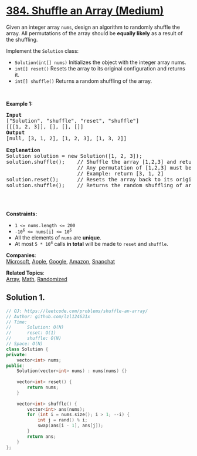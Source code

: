 # [384. Shuffle an Array (Medium)](https://leetcode.com/problems/shuffle-an-array/)

<p>Given an integer array <code>nums</code>, design an algorithm to randomly shuffle the array. All permutations of the array should be <strong>equally likely</strong> as a result of the shuffling.</p>

<p>Implement the <code>Solution</code> class:</p>

<ul>
	<li><code>Solution(int[] nums)</code> Initializes the object with the integer array nums.</li>
	<li><code>int[] reset()</code> Resets the array to its original configuration and returns it.</li>
	<li><code>int[] shuffle()</code> Returns a random shuffling of the array.</li>
</ul>

<p>&nbsp;</p>
<p><strong>Example 1:</strong></p>

<pre><strong>Input</strong>
["Solution", "shuffle", "reset", "shuffle"]
[[[1, 2, 3]], [], [], []]
<strong>Output</strong>
[null, [3, 1, 2], [1, 2, 3], [1, 3, 2]]

<strong>Explanation</strong>
Solution solution = new Solution([1, 2, 3]);
solution.shuffle();    // Shuffle the array [1,2,3] and return its result.
                       // Any permutation of [1,2,3] must be equally likely to be returned.
                       // Example: return [3, 1, 2]
solution.reset();      // Resets the array back to its original configuration [1,2,3]. Return [1, 2, 3]
solution.shuffle();    // Returns the random shuffling of array [1,2,3]. Example: return [1, 3, 2]

</pre>

<p>&nbsp;</p>
<p><strong>Constraints:</strong></p>

<ul>
	<li><code>1 &lt;= nums.length &lt;= 200</code></li>
	<li><code>-10<sup>6</sup> &lt;= nums[i] &lt;= 10<sup>6</sup></code></li>
	<li>All the elements of <code>nums</code> are <strong>unique</strong>.</li>
	<li>At most <code>5 * 10<sup>4</sup></code> calls <strong>in total</strong> will be made to <code>reset</code> and <code>shuffle</code>.</li>
</ul>


**Companies**:  
[Microsoft](https://leetcode.com/company/microsoft), [Apple](https://leetcode.com/company/apple), [Google](https://leetcode.com/company/google), [Amazon](https://leetcode.com/company/amazon), [Snapchat](https://leetcode.com/company/snapchat)

**Related Topics**:  
[Array](https://leetcode.com/tag/array/), [Math](https://leetcode.com/tag/math/), [Randomized](https://leetcode.com/tag/randomized/)

## Solution 1.

```cpp
// OJ: https://leetcode.com/problems/shuffle-an-array/
// Author: github.com/lzl124631x
// Time:
//      Solution: O(N)
//      reset: O(1)
//      shuffle: O(N)
// Space: O(N)
class Solution {
private:
    vector<int> nums;
public:
    Solution(vector<int> nums) : nums(nums) {}
    
    vector<int> reset() {
        return nums;
    }
    
    vector<int> shuffle() {
        vector<int> ans(nums);
        for (int i = nums.size(); i > 1; --i) {
            int j = rand() % i;
            swap(ans[i - 1], ans[j]);
        }
        return ans;
    }
};
```